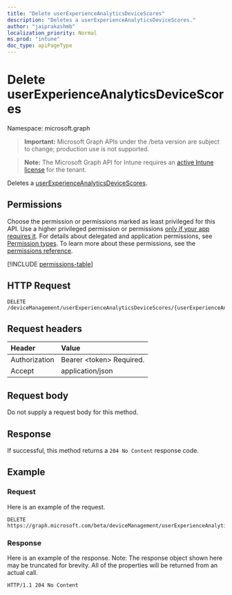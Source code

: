 ```yaml
---
title: "Delete userExperienceAnalyticsDeviceScores"
description: "Deletes a userExperienceAnalyticsDeviceScores."
author: "jaiprakashmb"
localization_priority: Normal
ms.prod: "intune"
doc_type: apiPageType
---
```


# Delete userExperienceAnalyticsDeviceScores

Namespace: microsoft.graph

> **Important:** Microsoft Graph APIs under the /beta version are subject to change; production use is not supported.

> **Note:** The Microsoft Graph API for Intune requires an [active Intune license](https://go.microsoft.com/fwlink/?linkid=839381) for the tenant.

Deletes a [userExperienceAnalyticsDeviceScores](../resources/intune-devices-userexperienceanalyticsdevicescores.md).

## Permissions
Choose the permission or permissions marked as least privileged for this API. Use a higher privileged permission or permissions [only if your app requires it](/graph/permissions-overview#best-practices-for-using-microsoft-graph-permissions). For details about delegated and application permissions, see [Permission types](/graph/permissions-overview#permission-types). To learn more about these permissions, see the [permissions reference](/graph/permissions-reference).

<!-- { "blockType": "permissions", "name": "intune_devices_userexperienceanalyticsdevicescores_delete" } -->
[!INCLUDE [permissions-table](../includes/permissions/intune-devices-userexperienceanalyticsdevicescores-delete-permissions.md)]

## HTTP Request
<!-- {
  "blockType": "ignored"
}
-->
``` http
DELETE /deviceManagement/userExperienceAnalyticsDeviceScores/{userExperienceAnalyticsDeviceScoresId}
```

## Request headers
|Header|Value|
|:---|:---|
|Authorization|Bearer &lt;token&gt; Required.|
|Accept|application/json|

## Request body
Do not supply a request body for this method.

## Response
If successful, this method returns a `204 No Content` response code.

## Example

### Request
Here is an example of the request.
``` http
DELETE https://graph.microsoft.com/beta/deviceManagement/userExperienceAnalyticsDeviceScores/{userExperienceAnalyticsDeviceScoresId}
```

### Response
Here is an example of the response. Note: The response object shown here may be truncated for brevity. All of the properties will be returned from an actual call.
``` http
HTTP/1.1 204 No Content
```
